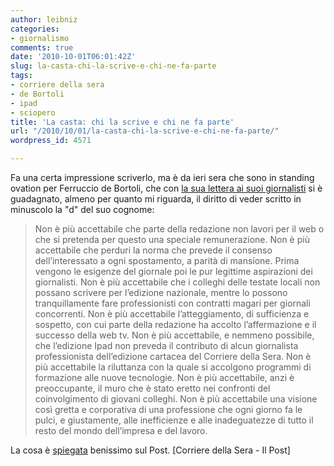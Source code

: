 ```yaml
---
author: leibniz
categories:
- giornalismo
comments: true
date: '2010-10-01T06:01:42Z'
slug: la-casta-chi-la-scrive-e-chi-ne-fa-parte
tags:
- corriere della sera
- de Bortoli
- ipad
- sciopero
title: 'La casta: chi la scrive e chi ne fa parte'
url: "/2010/10/01/la-casta-chi-la-scrive-e-chi-ne-fa-parte/"
wordpress_id: 4571

---
```

Fa una certa impressione scriverlo, ma è da ieri sera che sono in standing ovation per Ferruccio de Bortoli, che con [la sua lettera ai suoi giornalisti](http://www.corriere.it/economia/10_settembre_30/lettera-de-bortoli_2d41fc98-ccd0-11df-b9cd-00144f02aabe.shtml) si è guadagnato, almeno per quanto mi riguarda, il diritto di veder scritto in minuscolo la "d" del suo cognome:


> Non è più accettabile che parte della redazione non lavori per il web o che si pretenda per questo una speciale remunerazione. Non è più accettabile che perduri la norma che prevede il consenso dell’interessato a ogni spostamento, a parità di mansione. Prima vengono le esigenze del giornale poi le pur legittime aspirazioni dei giornalisti. Non è più accettabile che i colleghi delle testate locali non possano scrivere per l’edizione nazionale, mentre lo possono tranquillamente fare professionisti con contratti magari per giornali concorrenti. Non è più accettabile l’atteggiamento, di sufficienza e sospetto, con cui parte della redazione ha accolto l’affermazione e il successo della web tv. Non è più accettabile, e nemmeno possibile, che l’edizione Ipad non preveda il contributo di alcun giornalista professionista dell’edizione cartacea del Corriere della Sera. Non è più accettabile la riluttanza con la quale si accolgono programmi di formazione alle nuove tecnologie. Non è più accettabile, anzi è preoccupante, il muro che è stato eretto nei confronti del coinvolgimento di giovani colleghi. Non è più accettabile una visione così gretta e corporativa di una professione che ogni giorno fa le pulci, e giustamente, alle inefficienze e alle inadeguatezze di tutto il resto del mondo dell’impresa e del lavoro.


La cosa è [spiegata](http://www.ilpost.it/2010/10/01/corriere-della-sera-lo-scontro-sul-futuro/?utm_source=feedburner&utm_medium=feed&utm_campaign=Feed%3A+ilpost+%28Il+Post+-+HP%29&utm_content=Google+Reader) benissimo sul Post. [Corriere della Sera - Il Post]

